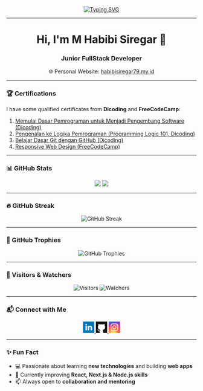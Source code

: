 <div align="center">
  <a href="https://git.io/typing-svg">
    <img src="https://readme-typing-svg.herokuapp.com?font=Bebas+Neue&size=70&pause=1000&width=500&height=100&lines=Hello+Friends!" alt="Typing SVG" />
  </a>
</div>

---

<div align="center">
  <h1>Hi, I'm <b>M Habibi Siregar</b> 👋</h1>
  <h3>Junior <b>FullStack Developer</b></h3>
  <p>🌐 Personal Website: <a href="https://habibisiregar79.my.id/">habibisiregar79.my.id</a></p>
</div>

---

### 🏆 Certifications
I have some qualified certificates from **Dicoding** and **FreeCodeCamp**:

1. [Memulai Dasar Pemrograman untuk Menjadi Pengembang Software (Dicoding)](https://www.dicoding.com/certificates/07Z60OMDJZQR)  
2. [Pengenalan ke Logika Pemrograman (Programming Logic 101, Dicoding)](https://www.dicoding.com/certificates/4EXGQMG01ZRL)  
3. [Belajar Dasar Git dengan GitHub (Dicoding)](https://www.dicoding.com/certificates/98XWLDNV4ZM3)  
4. [Responsive Web Design (FreeCodeCamp)](https://www.freecodecamp.org/certification/HabibiSiregar/responsive-web-design)  

---

### 📊 GitHub Stats
<div align="center">
  <img src="https://github-readme-stats.vercel.app/api?username=Kyra-Code79&show_icons=true&count_private=true&theme=tokyonight" width="450"/>
  <img src="https://github-readme-stats.vercel.app/api/top-langs/?username=Kyra-Code79&layout=compact&langs_count=8&theme=tokyonight" width="450"/>
</div>

---

### 🔥 GitHub Streak
<div align="center">
  <img src="https://github-readme-streak-stats.herokuapp.com/?user=Kyra-Code79&theme=tokyonight" alt="GitHub Streak" width="450"/>
</div>

---

### 🏅 GitHub Trophies
<div align="center">
  <img src="https://github-profile-trophy.vercel.app/?username=Kyra-Code79&theme=tokyonight&no-frame=true&margin-w=10" alt="GitHub Trophies" width="600"/>
</div>

---

### 👀 Visitors & Watchers
<div align="center">
  <img src="https://visitor-badge.laobi.icu/badge?page_id=Kyra-Code79" alt="Visitors"/>
  <img src="https://img.shields.io/github/watchers/Kyra-Code79/Kyra-Code79" alt="Watchers"/>
</div>

---

### 📬 Connect with Me
<div align="center">
  <a href="https://www.linkedin.com/in/habibisiregar79/">
    <img alt="LinkedIn" width="30px" src="https://raw.githubusercontent.com/edent/SuperTinyIcons/099dc12b59179d07d534069bc8551718f786d91a/images/svg/linkedin.svg"/>
  </a>
  <a href="https://github.com/Kyra-Code79">
    <img alt="GitHub" width="30px" src="https://raw.githubusercontent.com/edent/SuperTinyIcons/099dc12b59179d07d534069bc8551718f786d91a/images/svg/github.svg"/>
  </a>
  <a href="https://instagram.com/habibisiregar79">
    <img alt="Instagram" width="30px" src="https://raw.githubusercontent.com/edent/SuperTinyIcons/099dc12b59179d07d534069bc8551718f786d91a/images/svg/instagram.svg"/>
  </a>
</div>

---

### ✨ Fun Fact
- 💻 Passionate about learning **new technologies** and building **web apps**
- 🌱 Currently improving **React, Next.js & Node.js skills**
- 📫 Always open to **collaboration and mentoring**

